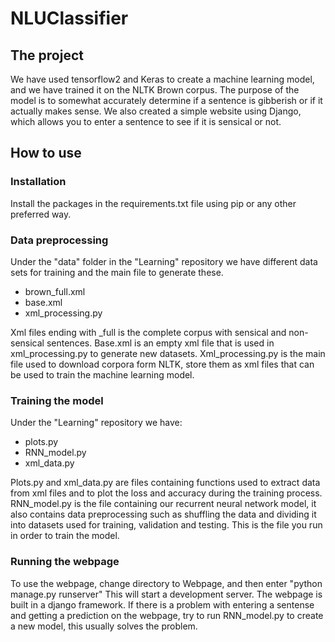 # NLUClassifier
## The project
We have used tensorflow2 and Keras to create a machine learning model, and we have trained it on the NLTK Brown corpus. 
The purpose of the model is to somewhat accurately determine if a sentence is gibberish or if it actually makes sense.
We also created a simple website using Django, which allows you to enter a sentence to see if it is sensical or not.

## How to use

### Installation

Install the packages in the requirements.txt file using pip or any other preferred way.

### Data preprocessing

Under the "data" folder in the "Learning" repository we have different data sets for training and the main file to generate these.
* brown_full.xml
* base.xml
* xml_processing.py

Xml files ending with _full is the complete corpus with sensical and non-sensical sentences.
Base.xml is an empty xml file that is used in xml_processing.py to generate new datasets. 
Xml_processing.py is the main file used to download corpora form NLTK, store them as xml files that can be used to train the machine learning model.

### Training the model

Under the "Learning" repository we have:
* plots.py
* RNN_model.py
* xml_data.py

Plots.py and xml_data.py are files containing functions used to extract data from xml files and to plot
the loss and accuracy during the training process. RNN_model.py is the file containing our recurrent neural network model, it also
contains data preprocessing such as shuffling the data and dividing it into datasets used for training, validation and testing.
This is the file you run in order to train the model.

### Running the webpage

To use the webpage, change directory to Webpage, and then enter 
"python manage.py runserver" This will start a development server. 
The webpage is built in a django framework. 
If there is a problem with entering a sentense and getting a prediction on the webpage, 
try to run RNN_model.py to create a new model, 
this usually solves the problem.  


